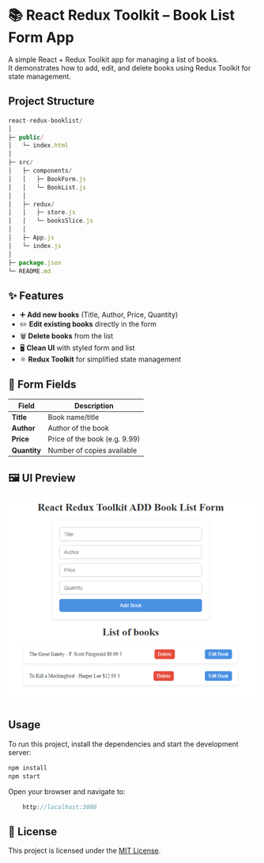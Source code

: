 # 📚 React Redux Toolkit – Book List Form App

A simple React + Redux Toolkit app for managing a list of books.  
It demonstrates how to add, edit, and delete books using Redux Toolkit for state management.


## Project Structure
```js
react-redux-booklist/
│
├─ public/
│   └─ index.html
│
├─ src/
│   ├─ components/
│   │   ├─ BookForm.js        
│   │   └─ BookList.js        
│   │
│   ├─ redux/
│   │   ├─ store.js           
│   │   └─ booksSlice.js      
│   │
│   ├─ App.js                
│   └─ index.js              
│
├─ package.json
└─ README.md
```

## ✨ Features

- ➕ **Add new books** (Title, Author, Price, Quantity)
- ✏️ **Edit existing books** directly in the form
- 🗑️ **Delete books** from the list
- 🖥️ **Clean UI** with styled form and list
- ⚛️ **Redux Toolkit** for simplified state management



## 📝 Form Fields

| Field      | Description                    |
|------------|--------------------------------|
| **Title**  | Book name/title                |
| **Author** | Author of the book             |
| **Price**  | Price of the book (e.g. 9.99)  |
| **Quantity** | Number of copies available   |



## 🖼️ UI Preview
![Book List App Screenshot](https://raw.githubusercontent.com/SecurityTalent/reactReduxToolkit/refs/heads/main/Screenshot.png)

## Usage
To run this project, install the dependencies and start the development server:

```bash
npm install
npm start
```
Open your browser and navigate to:

```js
    http://localhost:3000
```

## 📝 License

This project is licensed under the [MIT License](LICENSE).